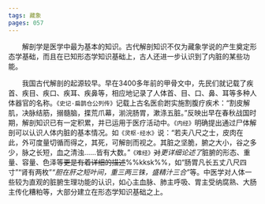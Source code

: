 ```yaml
---
tags: 藏象
pages: 057
---
```

&emsp;&emsp;解剖学是医学中最为基本的知识。古代解剖知识不仅为藏象学说的产生奠定形态学基础，而且在已知形态学知识基础上，古人还进一步认识到了内脏的某些功能。

&emsp;&emsp;我国古代解剖的起源较早。早在3400多年前的甲骨文中，先民们就记载了疾首、疾目、疾口、疾耳、疾鼻等，相应地记录了人体首、目、口、鼻、耳等多种人体器官的名称。`《史记·扁鹊仓公列传》`记载上古名医俞跗实施割腹疗疾术：“割皮解肌，决脉结筋，搦髓脑，揲荒爪幕，湔浣肠胃，漱涤五脏。”反映出早在春秋战国时期，解剖知识已有一定积累，并已运用于医疗活动中。`《内经》`明确提出通过尸体解剖可以认识人体内脏的基本情况。如`《灵枢·经水》`说：“若夫八尺之士，皮肉在此，外可度量切循而得之，其死，可解剖而视之。其脏之坚脆，腑之大小，谷之多少，脉之长短，血之清浊……皆有大数。”`《难经》`~~对~~<dfn>更详细论述了</dfn>脏腑的形态、重量、容量、色泽等~~更是有着详细的描述~~%%kksk%%，如“肠胃凡长五丈八尺四寸”“肾有两枚”<dfn>“胆在肝之短叶间，重三两三铢，盛精汁三合”</dfn>等。中医学对人体一些较为直观的脏腑生理功能的认识，如心主血脉、肺主呼吸、胃主受纳腐熟、大肠主传化糟粕等，大部分建立在形态学知识基础之上。